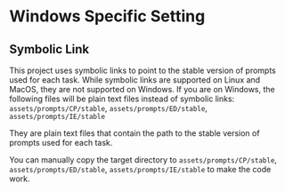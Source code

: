 # Windows Specific Setting

## Symbolic Link

This project uses symbolic links to point to the stable version of prompts used for each task.
While symbolic links are supported on Linux and MacOS, they are not supported on Windows.
If you are on Windows, the following files will be plain text files instead of symbolic links:
`assets/prompts/CP/stable`, `assets/prompts/ED/stable`, `assets/prompts/IE/stable`

They are plain text files that contain the path to the stable version of prompts used for each task.

You can manually copy the target directory to `assets/prompts/CP/stable`, `assets/prompts/ED/stable`, `assets/prompts/IE/stable` to make the code work.




